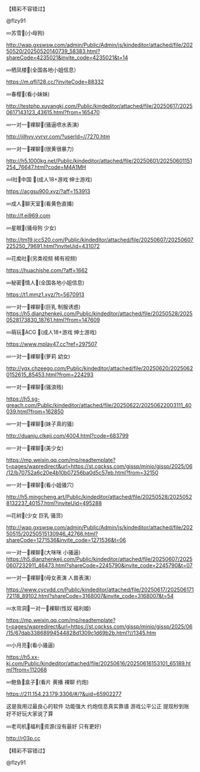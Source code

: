 【精彩不容错过】

@flzy91

💤苏雪👙(小母狗) 

http://wap.gxswsw.com/admin/Public/Admin/js/kindeditor/attached/file/20250520/20250520140739_58383.html?shareCode=4235021&invite_code=4235021&t=14

💤栖凤楼👙(全国各地小姐信息）

https://m.qfli128.cc/?inviteCode=88332

💤春樱👙(看小妹妹)

http://testphp.xuyangkj.com/Public/kindeditor/attached/file/20250617/20250617143123_43615.html?from=165470

💤一对一👙裸聊🔞(骚逼喷水表演)

http://jilhvv.vvrvr.com/?userId=//7270.htm

💤一对一👙裸聊🔞(很黄很暴力)

http://h5.1000kg.net/Public/kindeditor/attached/file/20250601/20250601151254_76647.html?code=M4A1MH

💤I社👙中国 🔞(成人18+游戏 绅士游戏)

https://acgsu900.xyz/?aff=153913

💤成人🔞聊天室👙(看黄色直播)

http://f.ej969.com

💤星眠👙(骚母狗 少女)

http://tm19.jcc520.com/Public/kindeditor/attached/file/20250607/20250607225250_79691.html?inviteUid=431072

💤花痴社🔞(另类视频 稀有视频)

https://huachishe.com/?aff=1662

💤秘密👙情人🔞(全国各地小姐信息)

https://t1.mmz1.xyz/?t=5670913

💤一对一👙裸聊🔞(巨乳 制服诱惑)
 https://h5.dianzhenkeji.com/Public/kindeditor/attached/file/20250528/20250528173830_18761.html?from=147609


💤萌玩👙ACG 🔞(成人18+游戏 绅士游戏)

https://www.mplay47.cc?ref=297507

💤一对一👙裸聊🔞(萝莉 幼女)

http://yqx.chzeego.com/Public/kindeditor/attached/file/20250620/20250620152615_85453.html?from=224293

💤一对一👙裸聊🔞(骚浪贱) 

https://h5.sg-greach.com/Public/kindeditor/attached/file/20250622/20250622003111_40039.html?from=162850

💤一对一👙裸聊🔞(妹子真的骚)

http://duanju.clkejj.com/4004.html?code=683799

💤一对一👙裸聊🔞(美少女)

https://mp.weixin.qq.com/mp/readtemplate?t=pages/wapredirect&url=https://st.cqckss.com/gissp/minio/gissp/2025/06/12/b70752a6c20e4b10b07256ba0d5c57eb.html?from=32150

💤一对一👙裸聊🔞(看小姐骚穴)

http://h5.mingcheng.art/Public/kindeditor/attached/file/20250528/20250528132237_40157.html?inviteUid=495288

💤花树👙(少女 巨乳 骚货) 

http://wap.gxswsw.com/admin/Public/Admin/js/kindeditor/attached/file/20250515/20250515130946_42766.html?shareCode=1271536&invite_code=1271536&t=06

💤一对一👙裸聊🔞(大咪咪 小骚逼) 
 https://h5.dianzhenkeji.com/Public/kindeditor/attached/file/20250607/20250607232911_46473.html?shareCode=2245790&invite_code=2245790&t=07

💤一对一👙裸聊🔞(母女表演 人兽表演）

https://www.cycydd.cn/Public/kindeditor/attached/file/20250617/20250617172118_89102.html?shareCode=3168007&invite_code=3168007&t=54

💤水帘洞👙一对一🔞裸聊(性奴 福利姬)

https://mp.weixin.qq.com/mp/readtemplate?t=pages/wapredirect&url=https://st.cqckss.com/gissp/minio/gissp/2025/06/15/67dab33868994544828d1309c1d69b2b.html?//1345.htm

💤小月亮👙(看小骚逼)

https://h5.xx-kj.com/Public/kindeditor/attached/file/20250616/20250616153101_65189.html?from=112068

💤鲍鱼👙盒子🔞(看片 黄播 裸聊 约炮)

https://211.154.23.179:3306/#/?&uid=65902277

这是我用过最良心的软件
功能强大
约炮信息真实靠谱
游戏公平公正 
提现秒到账
好不好玩大家说了算

💤老司机👙福利🔞资源(没有最好 只有更好)

http://r03p.cc

【精彩不容错过】

@flzy91
